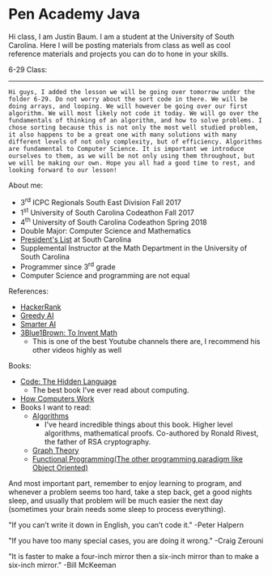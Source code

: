 # Pen Academy Java

Hi class, I am Justin Baum. I am a student at the University of South Carolina. Here I will be posting materials from class as well as cool reference materials and projects you can do to hone in your skills.

6-29 Class:
***
    Hi guys, I added the lesson we will be going over tomorrow under the folder 6-29. Do not worry about the sort code in there. We will be doing arrays, and looping. We will however be going over our first algorithm. We will most likely not code it today. We will go over the fundamentals of thinking of an algorithm, and how to solve problems. I chose sorting because this is not only the most well studied problem, it also happens to be a great one with many solutions with many different levels of not only complexity, but of efficiency. Algorithms are fundamental to Computer Science. It is important we introduce ourselves to them, as we will be not only using them throughout, but we will be making our own. Hope you all had a good time to rest, and looking forward to our lesson!

About me:
* 3<sup>rd</sup> ICPC Regionals South East Division Fall 2017
* 1<sup>st</sup> University of South Carolina Codeathon Fall 2017
* 4<sup>th</sup> University of South Carolina Codeathon Spring 2018
* Double Major: Computer Science and Mathematics
* [President's List](https://www.sc.edu/about/offices_and_divisions/registrar/transcripts_and_records/honor_lists/president_honor_list.php) at South Carolina
* Supplemental Instructor at the Math Department in the University of South Carolina
* Programmer since 3<sup>rd</sup> grade
* Computer Science and programming are not equal


References:
* [HackerRank](https://www.hackerrank.com/domains/java)
* [Greedy AI](https://www.youtube.com/watch?v=xOCurBYI_gY)
* [Smarter AI](https://www.youtube.com/watch?v=qv6UVOQ0F44)
* [3Blue1Brown: To Invent Math](https://www.youtube.com/watch?v=XFDM1ip5HdU)
  * This is one of the best Youtube channels there are, I recommend his other videos highly as well

Books:
* [Code: The Hidden Language](https://www.amazon.com/Code-Language-Computer-Hardware-Software/dp/0735611319/ref=sr_1_4?ie=UTF8&qid=1530123385&sr=8-4&keywords=Code)
  * The best book I've ever read about computing.
* [How Computers Work](https://www.amazon.com/gp/product/1442113987/ref=oh_aui_detailpage_o06_s01?ie=UTF8&psc=1)
* Books I want to read:
  * [Algorithms](https://www.amazon.com/Introduction-Algorithms-3rd-MIT-Press/dp/0262033844/ref=sr_1_11?s=books&ie=UTF8&qid=1530123766&sr=1-11&keywords=Data+Structures)
    * I've heard incredible things about this book. Higher level algorithms, mathematical proofs. Co-authored by Ronald Rivest, the father of RSA cryptography.
  * [Graph Theory](https://www.amazon.com/Graph-Theory-Graduate-Texts-Mathematics/dp/3662536218/ref=sr_1_2?s=books&ie=UTF8&qid=1530123672&sr=1-2&keywords=Graduate+Graph+Theory)
  * [Functional Programming(The other programming paradigm like Object Oriented)](https://www.amazon.com/Introduction-Functional-Programming-Calculus-Mathematics/dp/0486478831/ref=sr_1_1?s=books&ie=UTF8&qid=1530123938&sr=1-1&keywords=introduction+to+functional+programming+through+lambda+calculus)

And most important part, remember to enjoy learning to program, and whenever a problem seems too hard, take a step back, get a good nights sleep, and usually that problem will be much easier the next day (sometimes your brain needs some sleep to process everything).

"If you can’t write it down in English, you can’t code it."
-Peter Halpern

"If you have too many special cases, you are doing it wrong."
-Craig Zerouni

"It is faster to make a four-inch mirror then a six-inch mirror than to make a six-inch mirror."
-Bill McKeeman
